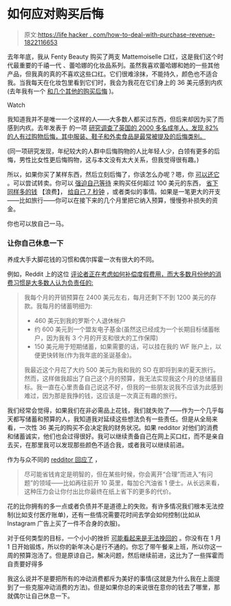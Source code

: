 # 如何应对购买后悔

> 原文:[https://life hacker . com/how-to-deal-with-purchase-revenue-1822116653](https://lifehacker.com/how-to-deal-with-purchase-regret-1822116653)

去年年底，我从 Fenty Beauty 购买了两支 Mattemoiselle 口红，这是我们这个时代最重要的千禧一代 、蕾哈娜的化妆品系列。虽然我喜欢蕾哈娜和她的一些其他产品，但我真的真的不喜欢这些口红。它们很难涂抹，不能持久，颜色也不适合我。当我每天在化妆包里看到它们时，我会为我花在它们身上的 36 美元感到内疚(去年我有一个 [和几个其他的购买后悔](https://twocents.lifehacker.com/the-best-things-i-spent-money-on-this-year-1821391840) )。

Watch

我知道我并不是唯一一个这样的人——大多数人都买过东西，但后来却因为买了而感到内疚。去年发表于 的一项 [研究调查了英国的 2000 多名成年人，发现 82%的人有过购物后悔，其中服装、鞋子和外卖食品是最常被提及的后悔类别。](https://www.sciencedirect.com/science/article/pii/S0921800915301816)

(同一项研究发现，年纪较大的人群中后悔购物的人比年轻人少，白领有更多的后悔，男性比女性更后悔购物，这与本文没有太大关系，但我觉得很有趣。)

所以，如果你买了某样东西，然后立刻后悔了，你该怎么办呢？嗯，你 [可以还它](https://lifehacker.com/the-two-day-try-on-rule-for-clothes-shopping-1796859687) 。可以尝试转卖。你可以 [强迫自己等待](https://lifehacker.com/how-to-stop-spending-impulsively-once-and-for-all-1793105876) 来购买任何超过 100 美元的东西， [省下同样多的钱](https://twocents.lifehacker.com/save-the-same-amount-you-splurge-to-curb-impulse-buying-1746324536#_ga=1.222686747.1268082208.1431441811) 【浪费】， [给自己 7 秒钟](https://jezebel.com/just-give-it-7-seconds-1795766407) ，或者类似的事情。如果是一笔更大的开支——比如旅行——你可以在接下来的几个月里把它纳入预算，慢慢弥补损失的资金。

你也可以放自己一马。

### 让你自己休息一下

养成大手大脚花钱的习惯和偶尔挥霍一次有很大的不同。

例如，Reddit 上的这位 [评论者正在考虑如何补偿度假费用，而大多数月份他的消费习惯是大多数人认为负责任的:](https://www.reddit.com/r/personalfinance/comments/7pwp3q/how_do_you_deal_with_buyers_remorse/)

> 我每个月的开销预算在 2400 美元左右，每月还剩下不到 1200 美元的存款。我每月的储蓄明细为:
> 
> *   460 美元到我的罗斯个人退休帐户
> *   约 600 美元到一个盟友电子基金(虽然这已经成为一个长期目标储蓄帐户，因为我有 3 个月的开支和很大的工作保障)
> *   150 美元用于短期储蓄，如果需要的话，可以挂在我的 WF 账户上，以便更快转账(作为我年底的圣诞基金)。
> 
> 我最近这个月花了大约 500 美元为我和我的 SO 在即将到来的夏天旅行。然而，这样做我超出了自己这个月的预算，我无法实现我这个月的总储蓄目标。我一直在心里责备自己说这不好，但我的一些朋友说我不应该为此感到难过，因为那是我挣的钱，这应该是一次真正有趣的旅行。

我们经常会觉得，如果我们在非必需品上花钱，我们就失败了——作为一个几乎每天都写储蓄和预算的人，我知道我对延续这些想法负有一些责任。但是从全局来看，一次性 36 美元的购买不会决定我的财务状况。如果 redditor 对他们的消费和储蓄诚实，他们也会过得很好。我可以继续责备自己在网上买口红，而不是亲自去买，在那里我可以发现那些颜色不适合我，或者我可以继续前进。

作为与众不同的 [redditor 回应了](https://www.reddit.com/r/personalfinance/comments/7pwp3q/how_do_you_deal_with_buyers_remorse/dskn019/?context=0) ，

> 尽可能省钱肯定是明智的，但在某些时候，你会离开“合理”而进入“有问题”的领域——比如再往前开 10 英里，每加仑汽油省 1 便士。从长远来看，这种压力会让你付出比你最终在纸上省下的更多的代价。

花的比你拥有的多一点或者负债并不是道德上的失败。有许多情况我们根本无法控制(比如支付医疗账单)，还有一些情况需要花时间去学会如何控制(比如从 Instagram 广告上买了一件不合身的衣服)。

对于任何类型的目标，一个小小的挫折 [可能看起来是无法挽回的](https://lifehacker.com/what-to-do-if-youre-already-failed-at-your-new-years-re-1822063634) 。你没有在 1 月 1 日开始锻炼，所以你的新年决心是行不通的。你忘了带午餐来上班，所以你这一周的预算泡汤了。但是原谅自己，解决问题，然后继续前进，这比为了一些挥霍而自责要好得多

我这么说并不是要把所有的冲动消费都斥为美好的事情(这就是为什么我在上面提到了一些克服冲动消费的方法)。但是如果你总的来说很在意你的钱去了哪里，那就偶尔让自己休息一下。